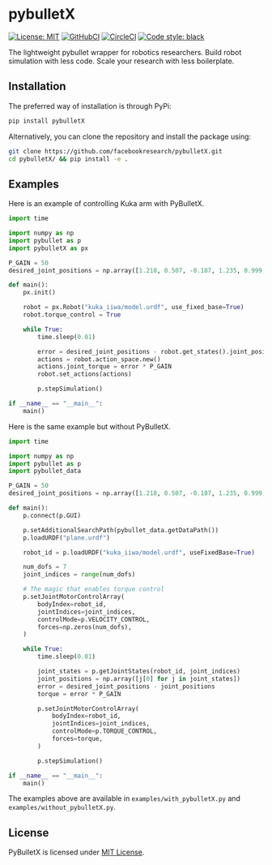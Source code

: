 # pybulletX

[![License: MIT](https://img.shields.io/badge/License-MIT-green.svg)](LICENSE)
[![GitHubCI](https://github.com/facebookresearch/pybulletX/workflows/CI/badge.svg)](https://github.com/facebookresearch/pybulletX/actions)
[![CircleCI](https://circleci.com/gh/facebookresearch/pybulletX.svg?style=shield&circle-token=ad4f47a46ed4cc4ff976cdd2f79fcf7ef4494459)](https://circleci.com/gh/facebookresearch/pybulletX)
[![Code style: black](https://img.shields.io/badge/code%20style-black-000000.svg)](https://github.com/psf/black)

The lightweight pybullet wrapper for robotics researchers.
Build robot simulation with less code.
Scale your research with less boilerplate.

## Installation

The preferred way of installation is through PyPi:
```bash
pip install pybulletX
```

Alternatively, you can clone the repository and install the package using:
```bash
git clone https://github.com/facebookresearch/pybulletX.git 
cd pybulletX/ && pip install -e .
```

## Examples
Here is an example of controlling Kuka arm with PyBulletX.

```python
import time

import numpy as np
import pybullet as p
import pybulletX as px

P_GAIN = 50
desired_joint_positions = np.array([1.218, 0.507, -0.187, 1.235, 0.999, 1.279, 0])

def main():
    px.init()

    robot = px.Robot("kuka_iiwa/model.urdf", use_fixed_base=True)
    robot.torque_control = True

    while True:
        time.sleep(0.01)

        error = desired_joint_positions - robot.get_states().joint_position
        actions = robot.action_space.new()
        actions.joint_torque = error * P_GAIN
        robot.set_actions(actions)

        p.stepSimulation()

if __name__ == "__main__":
    main()
```

Here is the same example but without PyBulletX.
```python
import time

import numpy as np
import pybullet as p
import pybullet_data

P_GAIN = 50
desired_joint_positions = np.array([1.218, 0.507, -0.187, 1.235, 0.999, 1.279, 0])

def main():
    p.connect(p.GUI)

    p.setAdditionalSearchPath(pybullet_data.getDataPath())
    p.loadURDF("plane.urdf")

    robot_id = p.loadURDF("kuka_iiwa/model.urdf", useFixedBase=True)

    num_dofs = 7
    joint_indices = range(num_dofs)

    # The magic that enables torque control
    p.setJointMotorControlArray(
        bodyIndex=robot_id,
        jointIndices=joint_indices,
        controlMode=p.VELOCITY_CONTROL,
        forces=np.zeros(num_dofs),
    )

    while True:
        time.sleep(0.01)

        joint_states = p.getJointStates(robot_id, joint_indices)
        joint_positions = np.array([j[0] for j in joint_states])
        error = desired_joint_positions - joint_positions
        torque = error * P_GAIN

        p.setJointMotorControlArray(
            bodyIndex=robot_id,
            jointIndices=joint_indices,
            controlMode=p.TORQUE_CONTROL,
            forces=torque,
        )

        p.stepSimulation()

if __name__ == "__main__":
    main()
```

The examples above are available in `examples/with_pybulletX.py` and `examples/without_pybulletX.py`.

## License
PyBulletX is licensed under [MIT License](LICENSE).
